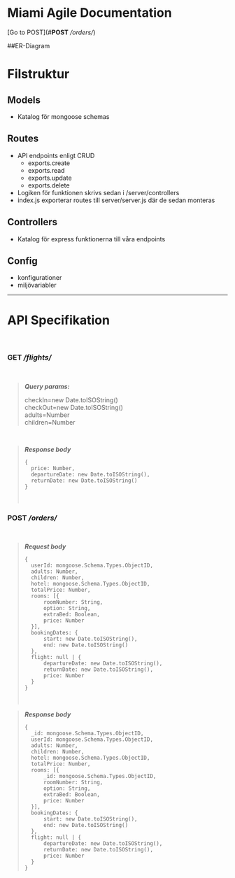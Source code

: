 # Miami Agile Documentation

[Go to POST](#**POST** _/orders/_)

##ER-Diagram

# Filstruktur

## Models

- Katalog för mongoose schemas

## Routes

- API endpoints enligt CRUD
  - exports.create
  - exports.read
  - exports.update
  - exports.delete
- Logiken för funktionen skrivs sedan i /server/controllers
- index.js exporterar routes till server/server.js där de sedan monteras

## Controllers

- Katalog för express funktionerna till våra endpoints

## Config

- konfigurationer
- miljövariabler

---

# API Specifikation

<br>

### **GET** _/flights/_

<br>

> **_Query params:_**
>
> checkIn=new Date.toISOString()\
> checkOut=new Date.toISOString()\
> adults=Number\
> children=Number

<br>

> **_Response body_**
>
> ```
> {
> 	price: Number,
> 	departureDate: new Date.toISOString(),
> 	returnDate: new Date.toISOString()
> }
> ```
>
> <br>

### **POST** _/orders/_

<br>

> **_Request body_**
>
> ```
> {
> 	userId: mongoose.Schema.Types.ObjectID,
> 	adults: Number,
> 	children: Number,
> 	hotel: mongoose.Schema.Types.ObjectID,
> 	totalPrice: Number,
> 	rooms: [{
> 		roomNumber: String,
> 		option: String,
> 		extraBed: Boolean,
> 		price: Number
> 	}],
> 	bookingDates: {
> 		start: new Date.toISOString(),
> 		end: new Date.toISOString()
> 	},
> 	flight: null | {
> 		departureDate: new Date.toISOString(),
> 		returnDate: new Date.toISOString(),
> 		price: Number
> 	}
> }
> ```
>
> <br>

> **_Response body_**
>
> ```
> {
> 	_id: mongoose.Schema.Types.ObjectID,
> 	userId: mongoose.Schema.Types.ObjectID,
> 	adults: Number,
> 	children: Number,
> 	hotel: mongoose.Schema.Types.ObjectID,
> 	totalPrice: Number,
> 	rooms: [{
> 		_id: mongoose.Schema.Types.ObjectID,
> 		roomNumber: String,
> 		option: String,
> 		extraBed: Boolean,
> 		price: Number
> 	}],
> 	bookingDates: {
> 		start: new Date.toISOString(),
> 		end: new Date.toISOString()
> 	},
> 	flight: null | {
> 		departureDate: new Date.toISOString(),
> 		returnDate: new Date.toISOString(),
> 		price: Number
> 	}
> }
> ```
